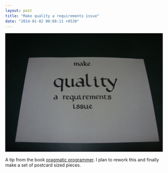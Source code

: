 ```yaml
---
layout: post
title: "Make quality a requirements issue"
date: "2014-01-02 00:08:11 +0530"
---
```


![Make quality a requirements issue](/img/prag-prog0.jpg)

A tip from the book [pragmatic programmer](http://pragprog.com/the-pragmatic-programmer/extracts/tips). I plan to rework this and finally make a set of postcard sized pieces.
